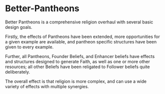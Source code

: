 # Better-Pantheons
Better Pantheons is a comprehensive religion overhaul with several basic design goals.

Firstly, the effects of Pantheons have been extended, more opportunities for a given example are available,
and pantheon specific structures have been given to every example.

Further, all Pantheons, Founder Beliefs, and Enhancer beliefs have effects and structures designed to generate Faith,
as well as one or more other resources; all other Beliefs have been religated to Follower beliefs quite deliberately.

The overall effect is that religion is more complex, and can use a wide variety of effects with multiple synergies.
